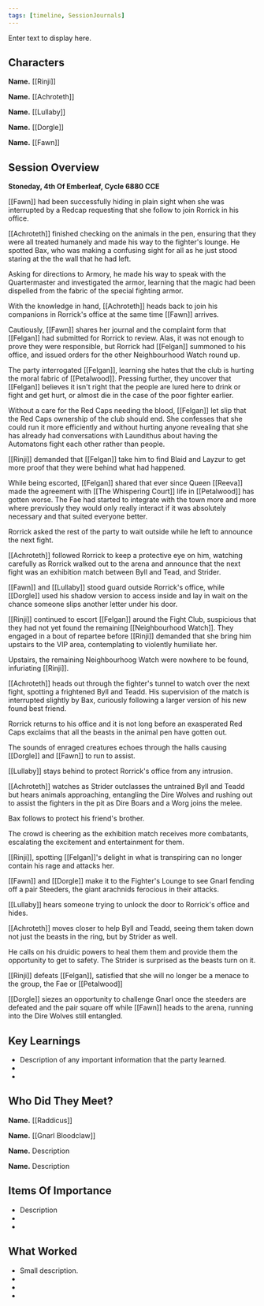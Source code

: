 ```yaml
---
tags: [timeline, SessionJournals]
---
```

<div
  class='ob-timelines'
  data-date='144-43-49-00'
  data-title='dd-mm-yyy desc'
  data-class='orange'
  data-img = '\z_Assets\ImagePlaceholder.png'
  data-type='range'
  data-end="2000-10-20-00">
  Enter text to display here.
</div>

## Characters 
 
**Name.** [[Rinji]]
 
**Name.** [[Achroteth]] 
 
**Name.** [[Lullaby]] 
 
**Name.** [[Dorgle]]

**Name.** [[Fawn]]
 
## Session Overview 
 
**Stoneday, 4th Of Emberleaf, Cycle 6880 CCE**

[[Fawn]] had been successfully hiding in plain sight when she was interrupted by a Redcap requesting that she follow to join Rorrick in his office.

[[Achroteth]] finished checking on the animals in the pen, ensuring that they were all treated humanely and made his way to the fighter's lounge. He spotted Bax, who was making a confusing sight for all as he just stood staring at the the wall that he had left.

Asking for directions to Armory, he made his way to speak with the Quartermaster and investigated the armor, learning that the magic had been dispelled from the fabric of the special fighting armor.

With the knowledge in hand, [[Achroteth]] heads back to join his companions in Rorrick's office at the same time [[Fawn]] arrives.

Cautiously, [[Fawn]] shares her journal and the complaint form that [[Felgan]] had submitted for Rorrick to review. Alas, it was not enough to prove they were responsible, but Rorrick had [[Felgan]] summoned to his office, and issued orders for the other Neighbourhood Watch round up.

The party interrogated [[Felgan]], learning she hates that the club is hurting the moral fabric of [[Petalwood]]. Pressing further, they uncover that [[Felgan]] believes it isn't right that the people are lured here to drink or fight and get hurt, or almost die in the case of the poor fighter earlier.

Without a care for the Red Caps needing the blood, [[Felgan]] let slip that the Red Caps ownership of the club should end. She confesses that she could run it more efficiently and without hurting anyone revealing that she has already had conversations with Laundithus about having the Automatons fight each other rather than people.

[[Rinji]] demanded that [[Felgan]] take him to find Blaid and Layzur to get more proof that they were behind what had happened.

While being escorted, [[Felgan]] shared that ever since Queen [[Reeva]] made the agreement with [[The Whispering Court]] life in [[Petalwood]] has gotten worse. The Fae had started to integrate with the town more and more where previously they would only really interact if it was absolutely necessary and that suited everyone better.

Rorrick asked the rest of the party to wait outside while he left to announce the next fight.

[[Achroteth]] followed Rorrick to keep a protective eye on him, watching carefully as Rorrick walked out to the arena and announce that the next fight was an exhibition match between Byll and Tead, and Strider.

[[Fawn]] and [[Lullaby]] stood guard outside Rorrick's office, while [[Dorgle]] used his shadow version to access inside and lay in wait on the chance someone slips another letter under his door.

[[Rinji]] continued to escort [[Felgan]] around the Fight Club, suspicious that they had not yet found the remaining [[Neighbourhood Watch]]. They engaged in a bout of repartee before [[Rinji]] demanded that she bring him upstairs to the VIP area, contemplating to violently humiliate her.

Upstairs, the remaining Neighbourhoog Watch were nowhere to be found, infuriating [[Rinji]].

[[Achroteth]] heads out through the fighter's tunnel to watch over the next fight, spotting a frightened Byll and Teadd. His supervision of the match is interrupted slightly by Bax, curiously following a larger version of his new found best friend.

Rorrick returns to his office and it is not long before an exasperated Red Caps exclaims that all the beasts in the animal pen have gotten out.

The sounds of enraged creatures echoes through the halls causing [[Dorgle]] and [[Fawn]] to run to assist.

[[Lullaby]] stays behind to protect Rorrick's office from any intrusion.

[[Achroteth]] watches as Strider outclasses the untrained Byll and Teadd but hears animals approaching, entangling the Dire Wolves and rushing out to assist the fighters in the pit as Dire Boars and a Worg joins the melee.

Bax follows to protect his friend's brother.

The crowd is cheering as the exhibition match receives more combatants, escalating the excitement and entertainment for them.

[[Rinji]], spotting [[Felgan]]'s delight in what is transpiring can no longer contain his rage and attacks her.

[[Fawn]] and [[Dorgle]] make it to the Fighter's Lounge to see Gnarl fending off a pair Steeders, the giant arachnids ferocious in their attacks.

[[Lullaby]] hears someone trying to unlock the door to Rorrick's office and hides.

[[Achroteth]] moves closer to help Byll and Teadd, seeing them taken down not just the beasts in the ring, but by Strider as well.

He calls on his druidic powers to heal them them and provide them the opportunity to get to safety. The Strider is surprised as the beasts turn on it.

[[Rinji]] defeats [[Felgan]], satisfied that she will no longer be a menace to the group, the Fae or [[Petalwood]]

[[Dorgle]] siezes an opportunity to challenge Gnarl once the steeders are defeated and the pair square off while [[Fawn]] heads to the arena, running into the Dire Wolves still entangled.



## Key Learnings

- Description of any important information that the party learned.
- 
- 
 
## Who Did They Meet?
 
**Name.** [[Raddicus]]
 
**Name.** [[Gnarl Bloodclaw]]
 
**Name.** Description 
 
**Name.** Description 
 
## Items Of Importance
 
- Description
- 
- 

## What Worked 
 
- Small description.
- 
- 
- 
